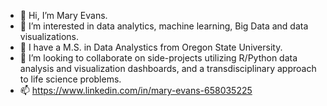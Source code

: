 - 👋 Hi, I’m Mary Evans.
- 👀 I’m interested in data analytics, machine learning, Big Data and data visualizations.
- 🌱 I have a M.S. in Data Analystics from Oregon State University. 
- 💞️ I’m looking to collaborate on side-projects utilizing R/Python data analysis and visualization dashboards, and a transdisciplinary approach to life science problems. 
- 📫 https://www.linkedin.com/in/mary-evans-658035225

<!---
mmevans54/mmevans54 is a ✨ special ✨ repository because its `README.md` (this file) appears on your GitHub profile.
You can click the Preview link to take a look at your changes.
--->
